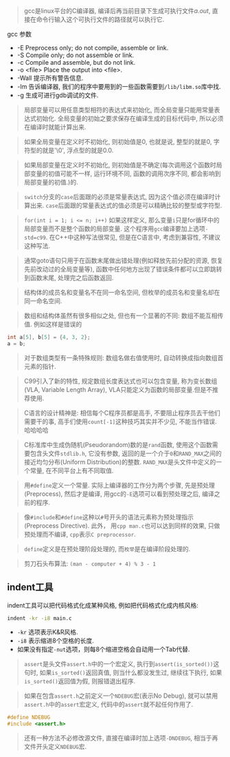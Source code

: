 > gcc是linux平台的C编译器, 编译后再当前目录下生成可执行文件*a.out*, 直接在命令行输入这个可执行文件的路径就可以执行它.

gcc 参数
  - -E  Preprocess only; do not compile, assemble or link.
  - -S  Compile only; do not assemble or link.
  - -c  Compile and assemble, but do not link.
  - -o \<file\> Place the output into \<file\>.
  - -Wall 提示所有警告信息.
  - -lm 告诉编译器, 我们的程序中要用到的一些函数需要到`/lib/libm.so`库中找.
  - -g 生成可进行gdb调试的文件.

> 局部变量可以用任意类型相符的表达式来初始化, 而全局变量只能用常量表达式初始化. 全局变量的初始之要求保存在编译生成的目标代码中, 所以必须在编译时就能计算出来.

> 如果全局变量在定义时不初始化, 则初始值是0, 也就是说, 整型的就是0, 字符型的就是'\0', 浮点型的就是0.0.

> 如果局部变量在定义时不初始化, 则初始值是不确定(每次调用这个函数时局部变量的初值可能不一样, 运行环境不同, 函数的调用次序不同, 都会影响到局部变量的初值.)的.

> `switch`分支的`case`后面跟的必须是常量表达式, 因为这个值必须在编译时计算出来. `case`后面跟的常量表达式的值必须是可以精确比较的整型或字符型.

> `for(int i = 1; i <= n; i++)` 如果这样定义, 那么变量`i`只是for循环中的局部变量而不是整个函数的局部变量. 这个程序用`gcc`编译要加上选项`-std=c99`. 在C++中这种写法很常见, 但是在C语言中, 考虑到兼容性, 不建议这种写法.

> 通常goto语句只用于在函数末尾做出错处理(例如释放先前分配的资源, 恢复先前改动过的全局变量等), 函数中任何地方出现了错误条件都可以立即跳转到函数末尾, 处理完之后函数返回.

> 结构体的成员名和变量名不在同一命名空间, 但枚举的成员名和变量名却在同一命名空间.

> 数组和结构体虽然有很多相似之处, 但也有一个显著的不同: 数组不能互相传值. 例如这样是错误的
```c
int a[5], b[5] = {4, 3, 2};
a = b;
```
> 对于数组类型有一条特殊规则: 数组名做右值使用时, 自动转换成指向数组首元素的指针.

> C99引入了新的特性, 规定数组长度表达式也可以包含变量, 称为变长数组(VLA, Variable Length Array), VLA只能定义为函数的局部变量.但是不推荐使用.

> C语言的设计精神是: 相信每个C程序员都是高手, 不要阻止程序员去干他们需要干的事, 高手们使用`count[-1]`这种技巧其实并不少见, 不能当作错误. 哈哈哈哈

> C标准库中生成伪随机(Pseudorandom)数的是`rand`函数, 使用这个函数需要包含头文件`stdlib.h`, 它没有参数, 返回的是一个介于`0`和`RAND_MAX`之间的接近均匀分布(Uniform Distribution)的整数. `RAND_MAX`是头文件中定义的一个常量, 在不同平台上有不同取值.

> 用`#define`定义一个常量. 实际上编译器的工作分为两个步骤, 先是预处理(Preprocess), 然后才是编译, 用gcc的`-E`选项可以看到预处理之后, 编译之前的程序.

> 像`#include`和`#define`这种以`#`号开头的语法元素称为预处理指示(Preprocess Directive). 此外， 用`cpp man.c`也可以达到同样的效果, 只做预处理而不编译, `cpp`表示`C preprocessor`.

> `define`定义是在预处理阶段处理的, 而`枚举`是在编译阶段处理的.

> 剪刀石头布算法: `(man - computer + 4) % 3 - 1`


## indent工具
indent工具可以把代码格式化成某种风格, 例如把代码格式化成内核风格:
```bash
indent -kr -i8 main.c
```
  - `-kr` 选项表示K&R风格.
  - `-i8` 表示缩进8个空格的长度.
  - 如果没有指定`-nut`选项，则每8个缩进空格会自动用一个Tab代替.

> `assert`是头文件`assert.h`中的一个宏定义, 执行到`assert(is_sorted())`这句时, 如果`is_sorted()`返回真值, 则当什么都没发生过, 继续往下执行, 如果`is_sorted()`返回值为假, 则报错退出程序.

> 如果在包含`assert.h`之前定义一个`NDEBUG`宏(表示No Debug), 就可以禁用`assert.h`中的`assert`宏定义, 代码中的`assert`就不起任何作用了.
```c
#define NDEBUG
#include <assert.h>
```

> 还有一种方法不必修改源文件, 直接在编译时加上选项`-DNDEBUG`, 相当于再文件开头定义`NDEBUG`宏.